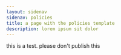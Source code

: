 ```yaml
---
layout: sidenav
sidenav: policies
title: a page with the policies template
description: lorem ipsum sit dolor
---
```

this is a test. please don't publish this